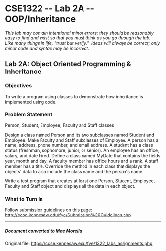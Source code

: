 # CSE1322 -- Lab 2A -- OOP/Inheritance

_This lab may contain intentional minor errors; they should be reasonably easy to find and exist so that you must think as you go through the lab.  Like many things in life, "trust but verify."  Ideas will always be correct; only minor code and syntax may be incorrect._

## Lab 2A: Object Oriented Programming & Inheritance

### Objectives

To write a program using classes to demonstrate how inheritance is implemented using code.

### Problem Statement

Person, Student, Employee, Faculty and Staff classes

Design a class named Person and its two subclasses named Student and Employee. Make Faculty and Staff subclasses of Employee. A person has a name, address, phone number, and email address. A student has a class status (freshman, sophomore, junior, or senior). An employee has an office, salary, and date hired. Define a class named MyDate that contains the fields year, month and day. A faculty member has office hours and a rank. A staff member has a title. Override the method in each class that displays the objects' data to also include the class name and the person's name.  

Write a test program that creates at least one Person, Student, Employee, Faculty and Staff object and displays all the data in each object.

### What to Turn In

Follow submission guidelines on this page: http://ccse.kennesaw.edu/fye/Submission%20Guidelines.php

---
##### Document converted to Mae Morella
Original file: https://ccse.kennesaw.edu/fye/1322_labs_assignments.php
